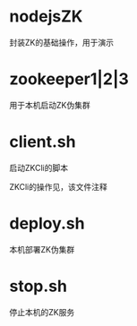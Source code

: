 # nodejsZK
封装ZK的基础操作，用于演示

# zookeeper1|2|3
用于本机启动ZK伪集群

# client.sh
启动ZKCli的脚本

ZKCli的操作见，该文件注释

# deploy.sh
本机部署ZK伪集群

# stop.sh
停止本机的ZK服务
